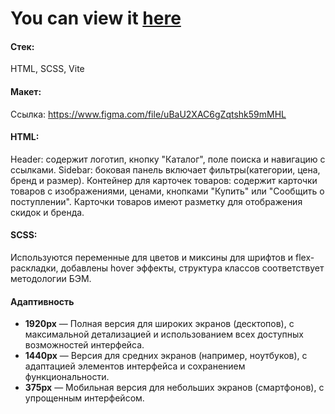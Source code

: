 # You can view it [here](https://hbtch.github.io/Website-for-a-store-on-vite/)

#### Стек:
HTML, SCSS, Vite

#### Макет:
Ссылка: https://www.figma.com/file/uBaU2XAC6gZqtshk59mMHL

#### HTML: 
Header: содержит логотип, кнопку "Каталог", поле поиска и навигацию с ссылками.
Sidebar: боковая панель включает фильтры(категории, цена, бренд и размер).
Контейнер для карточек товаров: содержит карточки товаров с изображениями, ценами, кнопками "Купить" или "Сообщить о поступлении". Карточки товаров имеют разметку для отображения скидок и бренда.

#### SCSS: 
Используются переменные для цветов и миксины для шрифтов и flex-раскладки, добавлены hover эффекты, структура классов соответствует методологии БЭМ.

#### Адаптивность
- **1920px** — Полная версия для широких экранов (десктопов), с максимальной детализацией и использованием всех доступных возможностей интерфейса.
- **1440px** — Версия для средних экранов (например, ноутбуков), с адаптацией элементов интерфейса и сохранением функциональности.
- **375px** — Мобильная версия для небольших экранов (смартфонов), с упрощенным интерфейсом.

